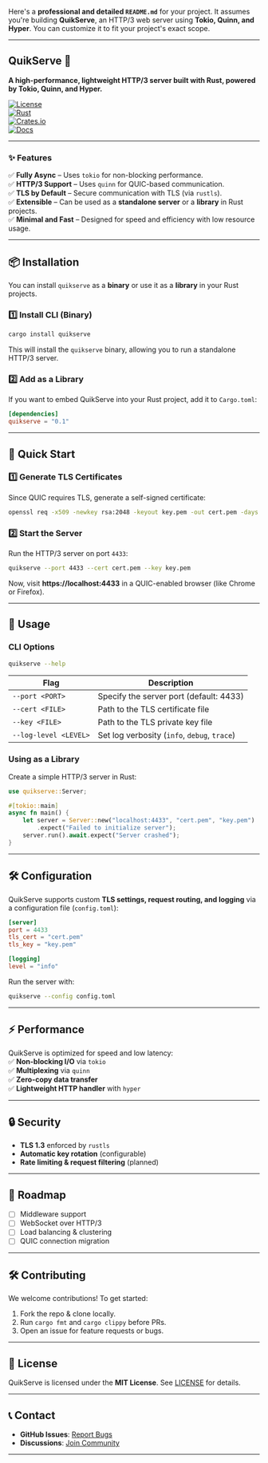 Here's a **professional and detailed `README.md`** for your project. It assumes you're building **QuikServe**, an HTTP/3 web server using **Tokio, Quinn, and Hyper**. You can customize it to fit your project's exact scope.  

---

## **QuikServe** 🚀  
**A high-performance, lightweight HTTP/3 server built with Rust, powered by Tokio, Quinn, and Hyper.**  

[![License](https://img.shields.io/badge/license-MIT-blue.svg)](LICENSE)  
[![Rust](https://img.shields.io/badge/Rust-1.70%2B-orange.svg)](https://www.rust-lang.org)  
[![Crates.io](https://img.shields.io/crates/v/quikserve.svg)](https://crates.io/crates/quikserve)  
[![Docs](https://docs.rs/quikserve/badge.svg)](https://docs.rs/quikserve)  

---

### **✨ Features**
✅ **Fully Async** – Uses `tokio` for non-blocking performance.  
✅ **HTTP/3 Support** – Uses `quinn` for QUIC-based communication.  
✅ **TLS by Default** – Secure communication with TLS (via `rustls`).  
✅ **Extensible** – Can be used as a **standalone server** or a **library** in Rust projects.  
✅ **Minimal and Fast** – Designed for speed and efficiency with low resource usage.  

---

## **📦 Installation**
You can install `quikserve` as a **binary** or use it as a **library** in your Rust projects.

### **1️⃣ Install CLI (Binary)**
```sh
cargo install quikserve
```
This will install the `quikserve` binary, allowing you to run a standalone HTTP/3 server.

### **2️⃣ Add as a Library**
If you want to embed QuikServe into your Rust project, add it to `Cargo.toml`:
```toml
[dependencies]
quikserve = "0.1"
```

---

## **🚀 Quick Start**
### **1️⃣ Generate TLS Certificates**
Since QUIC requires TLS, generate a self-signed certificate:
```sh
openssl req -x509 -newkey rsa:2048 -keyout key.pem -out cert.pem -days 365 -nodes
```

### **2️⃣ Start the Server**
Run the HTTP/3 server on port `4433`:
```sh
quikserve --port 4433 --cert cert.pem --key key.pem
```
Now, visit **https://localhost:4433** in a QUIC-enabled browser (like Chrome or Firefox).  

---

## **📜 Usage**
### **CLI Options**
```sh
quikserve --help
```
| Flag | Description |
|------|------------|
| `--port <PORT>` | Specify the server port (default: 4433) |
| `--cert <FILE>` | Path to the TLS certificate file |
| `--key <FILE>` | Path to the TLS private key file |
| `--log-level <LEVEL>` | Set log verbosity (`info`, `debug`, `trace`) |

### **Using as a Library**
Create a simple HTTP/3 server in Rust:
```rust
use quikserve::Server;

#[tokio::main]
async fn main() {
    let server = Server::new("localhost:4433", "cert.pem", "key.pem")
        .expect("Failed to initialize server");
    server.run().await.expect("Server crashed");
}
```

---

## **🛠 Configuration**
QuikServe supports custom **TLS settings, request routing, and logging** via a configuration file (`config.toml`):

```toml
[server]
port = 4433
tls_cert = "cert.pem"
tls_key = "key.pem"

[logging]
level = "info"
```
Run the server with:
```sh
quikserve --config config.toml
```

---

## **⚡ Performance**
QuikServe is optimized for speed and low latency:  
✅ **Non-blocking I/O** via `tokio`  
✅ **Multiplexing** via `quinn`  
✅ **Zero-copy data transfer**  
✅ **Lightweight HTTP handler** with `hyper`  

---

## **🔒 Security**
- **TLS 1.3** enforced by `rustls`  
- **Automatic key rotation** (configurable)  
- **Rate limiting & request filtering** (planned)  

---

## **📖 Roadmap**
- [ ] Middleware support  
- [ ] WebSocket over HTTP/3  
- [ ] Load balancing & clustering  
- [ ] QUIC connection migration  

---

## **🛠 Contributing**
We welcome contributions! To get started:  
1. Fork the repo & clone locally.  
2. Run `cargo fmt` and `cargo clippy` before PRs.  
3. Open an issue for feature requests or bugs.  

---

## **📜 License**
QuikServe is licensed under the **MIT License**. See [LICENSE](LICENSE) for details.  

---

## **📞 Contact**
- **GitHub Issues**: [Report Bugs](https://github.com/aashishbishow/quikserve/issues)  
- **Discussions**: [Join Community](https://github.com/aashishbishow/quikserve/discussions)  

---
